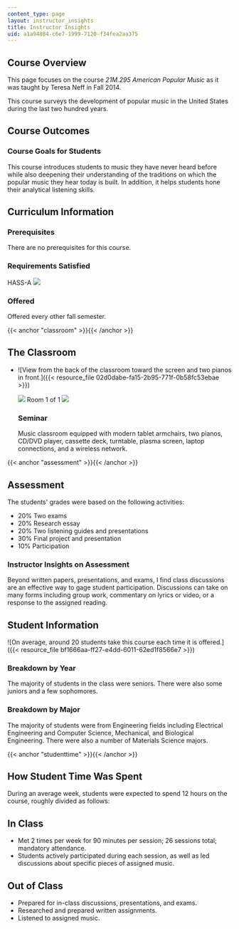 ```yaml
---
content_type: page
layout: instructor_insights
title: Instructor Insights
uid: a1a94884-c6e7-1999-7120-f34fea2aa375
---
```


Course Overview
---------------

This page focuses on the course _21M.295 American Popular Music_ as it was taught by Teresa Neff in Fall 2014.

This course surveys the development of popular music in the United States during the last two hundred years.

Course Outcomes
---------------

### Course Goals for Students

This course introduces students to music they have never heard before while also deepening their understanding of the traditions on which the popular music they hear today is built. In addition, it helps students hone their analytical listening skills.

Curriculum Information
----------------------

### Prerequisites

There are no prerequisites for this course.

### Requirements Satisfied

HASS-A ![](/images/educator/icon-question-hass-a.png)

### Offered

Offered every other fall semester.

{{< anchor "classroom" >}}{{< /anchor >}}

The Classroom
-------------

*   ![View from the back of the classroom toward the screen and two pianos in front.]({{< resource_file 02d0dabe-fa15-2b95-771f-0b58fc53ebae >}})
    
    ![](/images/educator/classroom_prev_dim.png) Room 1 of 1 ![](/images/educator/classroom_next_dim.png)
    
    ### Seminar
    
    Music classroom equipped with modern tablet armchairs, two pianos, CD/DVD player, cassette deck, turntable, plasma screen, laptop connections, and a wireless network.
    

{{< anchor "assessment" >}}{{< /anchor >}}

Assessment
----------

The students' grades were based on the following activities:

- 20% Two exams
- 20% Research essay
- 20% Two listening guides and presentations
- 30% Final project and presentation
- 10% Participation


### Instructor Insights on Assessment
Beyond written papers, presentations, and exams, I find class discussions are an effective way to gage student participation. Discussions can take on many forms including group work, commentary on lyrics or video, or a response to the assigned reading.

Student Information
-------------------

![On average, around 20 students take this course each time it is offered.]({{< resource_file bf1666aa-ff27-e4dd-6011-62ed1f8566e7 >}})

### Breakdown by Year

The majority of students in the class were seniors. There were also some juniors and a few sophomores.

### Breakdown by Major

The majority of students were from Engineering fields including Electrical Engineering and Computer Science, Mechanical, and Biological Engineering. There were also a number of Materials Science majors.

{{< anchor "studenttime" >}}{{< /anchor >}}

How Student Time Was Spent
--------------------------

During an average week, students were expected to spend 12 hours on the course, roughly divided as follows:

In Class
--------

*   Met 2 times per week for 90 minutes per session; 26 sessions total; mandatory attendance.
*   Students actively participated during each session, as well as led discussions about specific pieces of assigned music.

Out of Class
------------

*   Prepared for in-class discussions, presentations, and exams.
*   Researched and prepared written assignments.
*   Listened to assigned music.